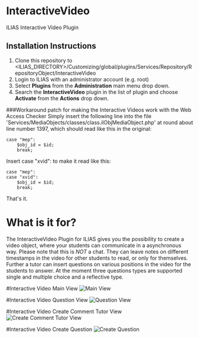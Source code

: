 # InteractiveVideo
ILIAS Interactive Video Plugin

## Installation Instructions
1. Clone this repository to <ILIAS_DIRECTORY>/Customizing/global/plugins/Services/Repository/RepositoryObject/InteractiveVideo
2. Login to ILIAS with an administrator account (e.g. root)
3. Select **Plugins** from the **Administration** main menu drop down.
4. Search the **InteractiveVideo** plugin in the list of plugin and choose **Activate** from the **Actions** drop down.

###Workaround patch for making the Interactive Videos work with the Web Access Checker
Simply insert the following line into the file 'Services/MediaObjects/classes/class.ilObjMediaObject.php' at round about line number 1397, which should read like this in the original:

	case "mep":
		$obj_id = $id;
		break;

Insert     case "xvid":    to make it read like this:

	case "mep":
	case "xvid":
		$obj_id = $id;
		break;

That's it.

# What is it for?
The InteractiveVideo Plugin for ILIAS gives you the possibility to create a video object, where your students can communicate in a asynchronous way. Please note that this is *NOT* a chat. They can leave notes on different timestamps in the video for other students to read, or only for themselves. Further a tutor can insert questions on various positions in the video for the students to answer. At the moment three questions types are supported single and multiple choice and a reflective type. 

#Interactive Video Main View
![Main View](http://gvollbach.github.io/InteractiveVideo/images/main_view.png)

#Interactive Video Question View
![Question View](http://gvollbach.github.io/InteractiveVideo/images/view_question.png)

#Interactive Video Create Comment Tutor View
![Create Comment Tutor View](http://gvollbach.github.io/InteractiveVideo/images/create_comment.png)

#Interactive Video Create Question
![Create Question](http://gvollbach.github.io/InteractiveVideo/images/create_question.png)
